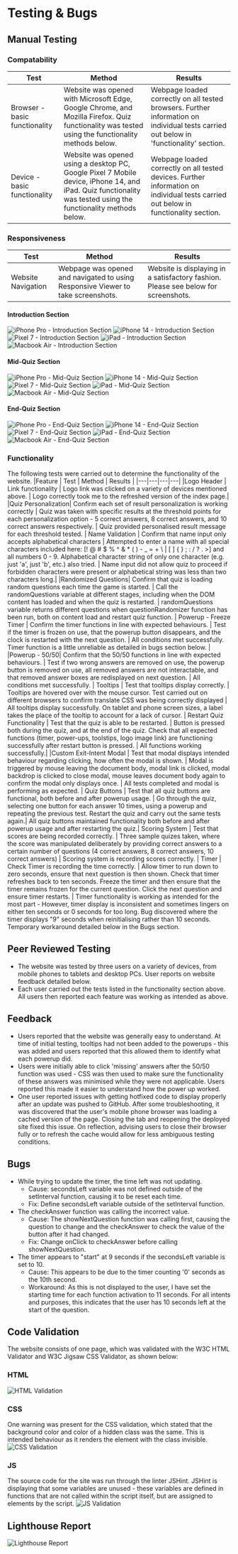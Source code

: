 # Testing & Bugs
## Manual Testing
### Compatability
| Test | Method | Results |
| --- | --- |---|
|Browser - basic functionality | Website was opened with Microsoft Edge, Google Chrome, and Mozilla Firefox. Quiz functionality was tested using the functionality methods below. | Webpage loaded correctly on all tested browsers. Further information on individual tests carried out below in 'functionality' section.
| Device - basic functionality | Website was opened using a desktop PC, Google Pixel 7 Mobile device, iPhone 14, and iPad. Quiz functionality was tested using the functionality methods below. | Webpage loaded correctly on all tested devices. Further information on individual tests carried out below in functionality section.
### Responsiveness
| Test | Method | Results |
| --- | --- | --- |
| Website Navigation | Webpage was opened and navigated to using Responsive Viewer to take screenshots. | Website is displaying in a satisfactory fashion. Please see below for screenshots.
#### Introduction Section
![iPhone Pro - Introduction Section](/documentation/testing-images/introduction-iphone-pro.png)
![iPhone 14 - Introduction Section](/documentation/testing-images/introduction-iphone.png)
![Pixel 7 - Introduction Section](/documentation/testing-images/introduction-pixel-pro.png)
![iPad - Introduction Section](/documentation/testing-images/introduction-ipad.png)
![Macbook Air - Introduction Section](/documentation/testing-images/introduction-macbook.png)
#### Mid-Quiz Section
![iPhone Pro - Mid-Quiz Section](/documentation/testing-images/mid-quiz-iphone-14-pro.png)
![iPhone 14 - Mid-Quiz Section](/documentation/testing-images/mid-quiz-iphone-14.png)
![Pixel 7 - Mid-Quiz Section](/documentation/testing-images/mid-quiz-pixel-pro.png)
![iPad - Mid-Quiz Section](/documentation/testing-images/mid-quiz-ipad.png)
![Macbook Air - Mid-Quiz Section](/documentation/testing-images/mid-quiz-macbook.png)
#### End-Quiz Section
![iPhone Pro - End-Quiz Section](/documentation/testing-images/end-quiz-iphone-pro.png)
![iPhone 14 - End-Quiz Section](/documentation/testing-images/end-quiz-iphone-14.png)
![Pixel 7 - End-Quiz Section](/documentation/testing-images/end-quiz-pixel.png)
![iPad - End-Quiz Section](/documentation/testing-images/end-quiz-ipad.png)
![Macbook Air - End-Quiz Section](/documentation/testing-images/end-quiz-macbook.png)
### Functionality
The following tests were carried out to determine the functionality of the website.
|Feature | Test | Method | Results |
|---|---|---|---|
|Logo Header | Link functionality | Logo link was clicked on a variety of devices mentioned above. | Logo correctly took me to the refreshed version of the index page.|
|Quiz Personalization| Confirm each set of result personalization is working correctly | Quiz was taken with specific results at the threshold points for each personalization option - 5 correct answers, 8 correct answers, and 10 correct answers respectively. | Quiz provided personalised result message for each threshold tested.
| Name Validation | Confirm that name input only accepts alphabetical characters | Attempted to enter a name with all special characters included here: [! @ # $ % ^ & * ( ) - _ = + \ \| [ ] { } ; : / ? . >] and all numbers 0 - 9. Alphabetical character string of only one character (e.g. just 'a', just 'b', etc.) also tried. | Name input did not allow quiz to proceed if forbidden characters were present or alphabetical string was less than two characters long.|
|Randomized Questions| Confirm that quiz is loading random questions each time the game is started. | Call the randomQuestions variable at different stages, including when the DOM content has loaded and when the quiz is restarted. | randomQuestions variable returns different questions when questionRandomizer function has been run, both on content load and restart quiz function. |
Powerup - Freeze Timer | Confirm the timer functions in line with expected behaviours. | Test if the timer is frozen on use, that the powerup button disappears, and the clock is restarted with the next question. | All conditions met successfully. Timer function is a little unreliable as detailed in bugs section below. | 
|Powerup - 50/50| Confirm that the 50/50 functions in line with expected behaviours. | Test if  two wrong answers are removed on use, the powerup button is removed on use, all removed answers are not interactable, and that removed answer boxes are redisplayed on next question. | All conditions met successfully. | 
Tooltips | Test that tooltips display correctly. | Tooltips are hovered over with the mouse cursor. Test carried out on different browsers to confirm translate CSS was being correctly displayed | All tooltips display successfully. On tablet and phone screen sizes, a label takes the place of the tooltip to account for a lack of cursor. |
Restart Quiz Functionality | Test that the quiz is able to be restarted. | Button is pressed both during the quiz, and at the end of the quiz. Check that all expected functions (timer, power-ups, toolstips, logo image link) are functioning successfully after restart button is pressed. | All functions working successfully.|
|Custom Exit-Intent Modal | Test that modal displays intended behaviour regarding clicking, how often the modal is shown. | Modal is triggered by mouse leaving the document body, modal link is clicked, modal backdrop is clicked to close modal, mouse leaves document body again to confirm the modal only displays once. | All tests completed and modal is performing as expected. | 
Quiz Buttons | Test that all quiz buttons are functional, both before and after powerup usage. | Go through the quiz, selecting one button for each answer 10 times, using a powerup and repeating the previous test. Restart the quiz and carry out the same tests again.| All quiz buttons maintained functionality both before and after powerup usage and after restarting the quiz.|
Scoring System | Test that scores are being recorded correctly. | Three sample quizes taken, where the score was manipulated deliberately by providing correct answers to a certain number of questions (4 correct answers, 8 correct answers, 10 correct answers) | Scoring system is recording scores correctly. | 
Timer | Check Timer is recording the time correctly. | Allow timer to run down to zero seconds, ensure that next question is then shown. Check that timer refreshes back to ten seconds. Freeze the timer and then ensure that the timer remains frozen for the current question. Click the next question and ensure timer restarts. | Timer functionality is working as intended for the most part - However, timer display is inconsistent and sometimes lingers on either ten seconds or 0 seconds for too long. Bug discovered where the timer displays "9" seconds when reinitialising rather than 10 seconds. Temporary workaround detailed below in the Bugs section.


## Peer Reviewed Testing
- The website was tested by three users on a variety of devices, from mobile phones to tablets and desktop PCs. User reports on website feedback detailed below.
- Each user carried out the tests listed in the functionality section above. All users then reported each feature was working as intended as above. 
## Feedback
- Users reported that the website was generally easy to understand. At time of initial testing, tooltips had not been added to the powerups - this was added and users reported that this allowed them to identify what each powerup did.
- Users were initially able to click 'missing' answers after the 50/50 function was used - CSS was then used to make sure the functionality of these answers was minimised while they were not applicable. Users reported this made it easier to understand how the power up worked.
- One user reported issues with getting hotfixed code to display properly after an update was pushed to GitHub. After some troubleshooting, it was discovered that the user's mobile phone browser was loading a cached version of the page. Closing the tab and reopening the deployed site fixed this issue. On reflection, advising users to close their browser fully or to refresh the cache would allow for less ambiguous testing conditions.
## Bugs
- While trying to update the timer, the time left was not updating.
    - Cause: secondsLeft variable was not defined outside of the setInterval function, causing it to be reset each time.
    - Fix: Define secondsLeft variable outside of the setInterval function.
- The checkAnswer function was calling the incorrect value.
    - Cause: The showNextQuestion function was calling first, causing the question to change and the checkAnswer to check the value of the button after it had changed.
    - Fix: Change onClick to checkAnswer before calling showNextQuestion.
- The timer appears to "start" at 9 seconds if the secondsLeft variable is set to 10.
    - Cause: This appears to be due to the timer counting '0' seconds as the 10th second.
    - Workaround: As this is not displayed to the user, I have set the starting time for each function activation to 11 seconds. For all intents and purposes, this indicates that the user has 10 seconds left at the start of the question.
## Code Validation
The website consists of one page, which was validated with the W3C HTML Validator and W3C Jigsaw CSS Validator, as shown below:
### HTML
![HTML Validation](/documentation/testing-images/html-validation.png)
### CSS
One warning was present for the CSS validation, which stated that the background color and color of a hidden class was the same. This is intended behaviour as it renders the element with the class invisible.
![CSS Validation](/documentation/testing-images/css-validation.png)
### JS
The source code for the site was run through the linter JSHint. JSHint is displaying that some variables are unused - these variables are defined in functions that are not called within the script itself, but are assigned to elements by the script.
![JS Validation](/documentation/testing-images/js-validation.png)
## Lighthouse Report
![Lighthouse Report](/documentation/testing-images/lighthouse-report.png)